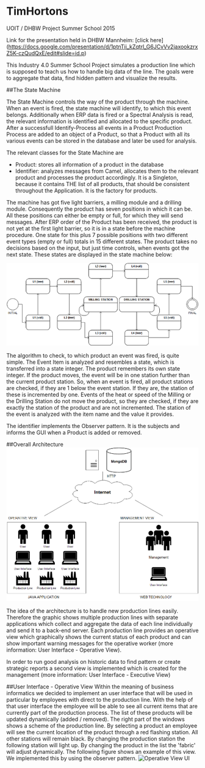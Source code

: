 # TimHortons
UOIT / DHBW Project Summer School 2015

Link for the presentation held in DHBW Mannheim: [click here] (https://docs.google.com/presentation/d/1ptnTii_kZqtrl_G6JCvVv2jaxookzrxZ5K-czQudQxE/edit#slide=id.p)

This Industry 4.0 Summer School Project simulates a production line which is supposed to teach us how to handle big data of the line.
The goals were to aggregate that data, find hidden pattern and visualize the results.

##The State Machine

The State Machine controls the way of the product through the machine. When an event is fired, the state machine will identify, to which this event belongs. Additionally when ERP data is fired or a Spectral Analysis is read, the relevant information is identified and allocated to the specific product. After a successfull Identify-Process all events in a Product Production Process are added to an object of a Product, so that a Product with all its various events can be stored in the database and later be used for analysis.

The relevant classes for the State Machine are
- Product: stores all information of a product in the database
- Identifier: analyzes messages from Camel, allocates them to the relevant product and processes the product accordingly. It is a Singleton, because it contains THE list of all products, that should be consistent throughout the Application. It is the factory for products.

The machine has got five light barriers, a milling module and a drilling module. Consequently the product has seven positions in which it can be. All these positions can either be empty or full, for which they will send messages. After ERP order of the Product has been received, the product is not yet at the first light barrier, so it is in a state before the machine procedure. One state for this plus 7 possible positions with two different event types (empty or full) totals in 15 different states. The product takes no decisions based on the input, but just time controls, when events got the next state. These states are displayed in the state machine below:

![](https://github.com/ChristopherStumm/TimHortons/blob/master/Presentation%20materials/State_Machine.png "State Machine")

The algorithm to check, to which product an event was fired, is quite simple. The Event Item is analyzed and resembles a state, which is transferred into a state integer. The product remembers its own state integer. If the product moves, the event will be in one station further than the current product station. So, when an event is fired, all product stations are checked, if they are 1 below the event station. If they are, the station of these is incremented by one. Events of the heat or speed of the Milling or the Drilling Station do not move the product, so they are checked, if they are exactly the station of the product and are not incremented. The station of the event is analyzed with the item name and the value it provides.

The identifier implements the Observer pattern. It is the subjects and informs the GUI when a Product is added or removed.

##Overall Architecture
![](https://raw.githubusercontent.com/ChristopherStumm/TimHortons/master/Presentation%20materials/Architecture.png "Architectural Overview")

The idea of the architecture is to handle new production lines easily. Therefore the graphic shows multiple production lines with separate applications which collect and aggregate the data of each line individually and send it to a back-end server. Each production line provides an operative view which graphically shows the current status of each product and can show important warning messages for the operative worker (more information: User Interface - Operative View).

In order to run good analysis on historic data to find pattern or create strategic reports a second view is implemented which is created for the management (more information: User Interface - Executive View)

##User Interface - Operative View
Within the meaning of business informatics we decided to implement an user interface that will be used in particular by employees with direct to the production line. With the help of that user interface the employee will be able to see all current items that are currently part of the production process. The list of these products will be updated dynamically (added / removed). The right part of the windows shows a scheme of the production line. By selecting a product an employee will see the current location of the product through a red flashing station. All other stations will remain black. By changing the production station the following station will light up. By changing the product in the list the 'fabric' will adjust dynamically. The following figure shows an example of this view. We implemented this by using the observer pattern. 
![](http://abload.de/img/fabric_ui9yot4.png "Operative View UI")
